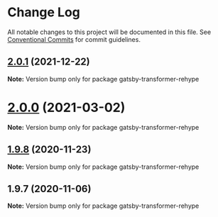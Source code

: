 # Change Log

All notable changes to this project will be documented in this file.
See [Conventional Commits](https://conventionalcommits.org) for commit guidelines.

## [2.0.1](http://github.com/styxlab/gatsby-theme-try-ghost/tree/master/packages/gatsby-transformer-rehype/compare/gatsby-transformer-rehype@2.0.0...gatsby-transformer-rehype@2.0.1) (2021-12-22)

**Note:** Version bump only for package gatsby-transformer-rehype





# [2.0.0](http://github.com/styxlab/gatsby-theme-try-ghost/tree/master/packages/gatsby-transformer-rehype/compare/gatsby-transformer-rehype@1.9.8...gatsby-transformer-rehype@2.0.0) (2021-03-02)

**Note:** Version bump only for package gatsby-transformer-rehype





## [1.9.8](http://github.com/styxlab/gatsby-theme-try-ghost/tree/master/packages/gatsby-transformer-rehype/compare/gatsby-transformer-rehype@1.9.7...gatsby-transformer-rehype@1.9.8) (2020-11-23)

**Note:** Version bump only for package gatsby-transformer-rehype





## 1.9.7 (2020-11-06)

**Note:** Version bump only for package gatsby-transformer-rehype
